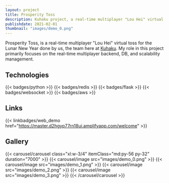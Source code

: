 ```yaml
---
layout: project
title: Prosperity Toss
description: Kuhaku project, a real-time multiplayer "Lou Hei" virtual toss for the Lunar New Year.
publishdate: 2021-02-01
thumbnail: "images/demo_0.png"
---
```


Prosperity Toss, is a real-time multiplayer "Lou Hei" virtual toss for the Lunar New Year done by us, the team here at [Kuhaku](www.kuhaku.tech). My role in this project primarily focuses on the real-time multiplayer backend, DB, and scalability management.

## Technologies
{{< badges/python >}}
{{< badges/redis >}}
{{< badges/flask >}}
{{< badges/websocket >}}
{{< badges/aws >}}

## Links
{{< linkbadges/web_demo href="https://master.d2hgyp77rn18ui.amplifyapp.com/welcome" >}}

## Gallery
{{< carousel/carousel class="xl:w-3/4" itemClass="md:py-56 py-32" duration="7000" >}}
    {{< carousel/image src="images/demo_0.png" >}}
    {{< carousel/image src="images/demo_1.png" >}}
    {{< carousel/image src="images/demo_2.png" >}}
    {{< carousel/image src="images/demo_3.png" >}}
{{< /carousel/carousel >}}